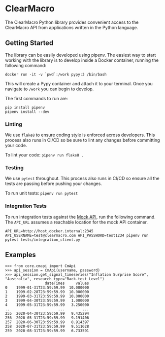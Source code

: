 # ClearMacro

The ClearMacro Python library provides convenient access to the ClearMacro API from applications written in the Python language.

## Getting Started

The library can be easily developed using pipenv. The easiest way to start working with the library is to develop inside a Docker container, running the following command:

```
docker run -it -v `pwd`:/work pypy:3 /bin/bash
```

This will create a Pypy container and attach it to your terminal. Once you navigate to `/work` you can begin to develop.

The first commands to run are:

```
pip install pipenv
pipenv install --dev
```

### Linting

We use `flake8` to ensure coding style is enforced across developers. This process also runs in CI/CD so be sure to lint any changes before committing your code.

To lint your code: `pipenv run flake8 .`

### Testing

We use `pytest` throughout. This process also runs in CI/CD so ensure all the tests are passing before pushing your changes.

To run unit tests: `pipenv run pytest`

### Integration Tests

To run integration tests against the [Mock API](), run the following command. The `API_URL` assumes a reachable location for the mock API container.

```
API_URL=http://host.docker.internal:2345 API_USERNAME=test@clearmacro.com API_PASSWORD=test1234 pipenv run pytest tests/integration_client.py
```

## Examples

```
>>> from core.cmapi import CmApi
>>> api_session = CmApi(username, password)
>>> api_session.get_signal_timeseries("Inflation Surprise Score", "Australia", research_type="Back-test Level")
                  dateTimes     values
0    1999-01-31T23:59:59.99  10.000000
1    1999-02-28T23:59:59.99  10.000000
2    1999-03-31T23:59:59.99  10.000000
3    1999-04-30T23:59:59.99   1.000000
4    1999-05-31T23:59:59.99   3.250000
..                      ...        ...
255  2020-04-30T23:59:59.99   9.435294
256  2020-05-31T23:59:59.99   9.191406
257  2020-06-30T23:59:59.99   8.914397
258  2020-07-31T23:59:59.99   9.511628
259  2020-08-31T23:59:59.99   6.733591
```
